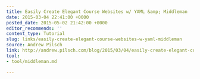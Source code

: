 ```yaml
---
title: Easily Create Elegant Course Websites w/ YAML &amp; Middleman
date: 2015-03-04 22:41:00 +0000
posted_date: 2015-05-02 21:42:00 +0000
editor_recommends: ''
content_type: Tutorial
slug: links/easily-create-elegant-course-websites-w-yaml-middleman
source: Andrew Pilsch
link: http://andrew.pilsch.com/blog/2015/03/04/easily-create-elegant-course-websites-w-yaml-middleman/
tool:
- tool/middleman.md

---
```

